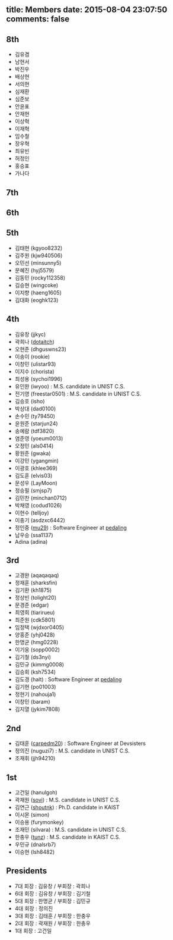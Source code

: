 title: Members
date: 2015-08-04 23:07:50
comments: false
---

## 8th

- 김유겸
- 남현서
- 박진우
- 배상현
- 서의현
- 심재환
- 심준보
- 안윤표
- 안재현
- 이상혁
- 이재혁
- 임수철
- 장우혁
- 최유빈
- 허정인
- 홍승표
- 가나다

## 7th

## 6th

## 5th

- 김태현 (kgyoo8232)
- 김주원 (kjw940506)
- 오민선 (minsunny5)
- 문혜진 (hyj5579)
- 김동민 (rocky112358)
- 김승현 (wingcoke)
- 이지향 (haeng1605)
- 김대화 (eoghk123)

## 4th

- 김유창 (jjkyc)
- 곽희나 ([dotaitch](https://github.com/dotaitch))
- 오현준 (dhguswns23)
- 이송이 (rookie)
- 이창민 (ulistar93)
- 이지수 (chorista)
- 최성용 (sychoi1996)
- 유인완 (iwyoo) : M.S. candidate in UNIST C.S.
- 전기영 (freestar0501) : M.S. candidate in UNIST C.S.
- 김승호 (isho)
- 박상대 (dad0100)
- 손수민 (ty79450)
- 윤원준 (starjun24)
- 송예람 (tdf3820)
- 염준영 (yoeum0013)
- 오정민 (als0414)
- 황원준 (gwaka)
- 이강민 (ygangmin)
- 이광호 (khlee369)
- 김도훈 (elvis03)
- 문성우 (LayMoon)
- 정승필 (smjsp7)
- 김민찬 (minchan0712)
- 박채영 (codud1026)
- 이현수 (telljoy)
- 이충기 (asdzxc6442)
- 정인중 ([mu29](http://yeoubi.net/)) : Software Engineer at [pedaling](https://pedaling.net/)
- 남우승 (ssa1137)
- Adina (adina)

## 3rd

- 고경완 (aqaqaqaq)
- 정재훈 (sharksfin)
- 김기환 (kh1875)
- 정상빈 (tolight20)
- 문경준 (edgar)
- 최영희 (tiarirueu)
- 최준원 (cdk5801)
- 임정택 (wjdxor0405)
- 양홍준 (yhj0428)
- 한명균 (hmg0228)
- 이기웅 (sopp0002)
- 김기철 (ds3nyi)
- 김민규 (kimmg0008)
- 김승회 (ksh7534)
- 김도경 (halt) : Software Engineer at [pedaling](https://pedaling.net/)
- 김기현 (po01003)
- 정현기 (nahouja1)
- 이창민 (baram)
- 김지열 (jykim7808)

## 2nd

- 김태훈 ([carpedm20](http://carpedm20.github.io/)) : Software Engineer at Devsisters
- 정의진 (nuguzi7) : M.S. candidate in UNIST C.S.
- 조재휘 (jjh94210)

## 1st

- 고건일 (hanulgoh)
- 곽재원 ([sovi](https://kr.linkedin.com/pub/jaewon-kwak/93/a40/113)) : M.S. candidate in UNIST C.S.
- 김연근 ([shoutnk](http://nss.kaist.ac.kr/)) : Ph.D. candidate in KAIST
- 이시몬 (simon)
- 이승용 (furymonkey)
- 조재민 (silvara) : M.S. candidate in UNIST C.S.
- 한충우 ([tunz](http://blog.tunz.kr/)) : M.S. candidate in KAIST C.S.
- 우민규 (dnalsrb7)
- 이승현 (lsh8482)

## Presidents

- 7대 회장 : 김유창 / 부회장 : 곽희나
- 6대 회장 : 김유창 / 부회장 : 김기철
- 5대 회장 : 한명균 / 부회장 : 김민규
- 4대 회장 : 정의진
- 3대 회장 : 김태훈 / 부회장 : 한충우
- 2대 회장 : 곽재원 / 부회장 : 한충우
- 1대 회장 : 고건일

